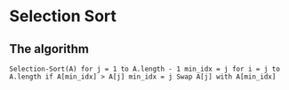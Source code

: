 
# Selection Sort
## The algorithm
`
Selection-Sort(A)
    for j = 1 to A.length - 1
        min_idx = j
        for i = j to A.length
            if A[min_idx] > A[j]
                min_idx = j
        Swap A[j] with A[min_idx]
`